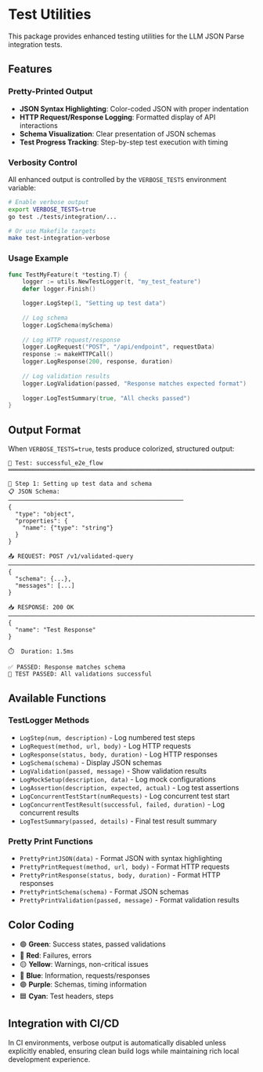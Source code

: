 # Test Utilities

This package provides enhanced testing utilities for the LLM JSON Parse integration tests.

## Features

### Pretty-Printed Output
- **JSON Syntax Highlighting**: Color-coded JSON with proper indentation
- **HTTP Request/Response Logging**: Formatted display of API interactions
- **Schema Visualization**: Clear presentation of JSON schemas
- **Test Progress Tracking**: Step-by-step test execution with timing

### Verbosity Control
All enhanced output is controlled by the `VERBOSE_TESTS` environment variable:

```bash
# Enable verbose output
export VERBOSE_TESTS=true
go test ./tests/integration/...

# Or use Makefile targets
make test-integration-verbose
```

### Usage Example

```go
func TestMyFeature(t *testing.T) {
    logger := utils.NewTestLogger(t, "my_test_feature")
    defer logger.Finish()

    logger.LogStep(1, "Setting up test data")
    
    // Log schema
    logger.LogSchema(mySchema)
    
    // Log HTTP request/response
    logger.LogRequest("POST", "/api/endpoint", requestData)
    response := makeHTTPCall()
    logger.LogResponse(200, response, duration)
    
    // Log validation results
    logger.LogValidation(passed, "Response matches expected format")
    
    logger.LogTestSummary(true, "All checks passed")
}
```

## Output Format

When `VERBOSE_TESTS=true`, tests produce colorized, structured output:

```
🧪 Test: successful_e2e_flow
════════════════════════════════════════════════════════════════════════════════

📝 Step 1: Setting up test data and schema
📋 JSON Schema:
──────────────────────────────────────────────────
{
  "type": "object",
  "properties": {
    "name": {"type": "string"}
  }
}

📤 REQUEST: POST /v1/validated-query
────────────────────────────────────────────────────────────────────────────────
{
  "schema": {...},
  "messages": [...]
}

📥 RESPONSE: 200 OK
────────────────────────────────────────────────────────────────────────────────
{
  "name": "Test Response"
}

⏱️  Duration: 1.5ms

✅ PASSED: Response matches schema
🎉 TEST PASSED: All validations successful
```

## Available Functions

### TestLogger Methods
- `LogStep(num, description)` - Log numbered test steps
- `LogRequest(method, url, body)` - Log HTTP requests
- `LogResponse(status, body, duration)` - Log HTTP responses
- `LogSchema(schema)` - Display JSON schemas
- `LogValidation(passed, message)` - Show validation results
- `LogMockSetup(description, data)` - Log mock configurations
- `LogAssertion(description, expected, actual)` - Log test assertions
- `LogConcurrentTestStart(numRequests)` - Log concurrent test start
- `LogConcurrentTestResult(successful, failed, duration)` - Log concurrent results
- `LogTestSummary(passed, details)` - Final test result summary

### Pretty Print Functions
- `PrettyPrintJSON(data)` - Format JSON with syntax highlighting
- `PrettyPrintRequest(method, url, body)` - Format HTTP requests
- `PrettyPrintResponse(status, body, duration)` - Format HTTP responses
- `PrettyPrintSchema(schema)` - Format JSON schemas
- `PrettyPrintValidation(passed, message)` - Format validation results

## Color Coding

- 🟢 **Green**: Success states, passed validations
- 🔴 **Red**: Failures, errors
- 🟡 **Yellow**: Warnings, non-critical issues
- 🔵 **Blue**: Information, requests/responses
- 🟣 **Purple**: Schemas, timing information
- 🟦 **Cyan**: Test headers, steps

## Integration with CI/CD

In CI environments, verbose output is automatically disabled unless explicitly enabled, ensuring clean build logs while maintaining rich local development experience.